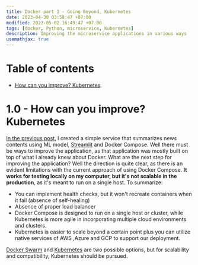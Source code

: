 ```yaml
---
title: Docker part 3 - Going Beyond, Kubernetes
date: 2023-04-30 03:58:47 +07:00
modified: 2023-05-02 16:49:47 +07:00
tags: [docker, Python, microservice, Kubernetes]
description: Improving the microservice applications in various ways
usemathjax: true
---
```



# Table of contents
- [How can you improve? Kubernetes](#preface)


# 1.0 - How can you improve? Kubernetes<a name="preface"></a>

[In the previous post](https://chophilip21.github.io/docker_part1/), I created a simple service that summarizes news contents using ML model, [Streamlit](https://streamlit.io/) and Docker Compose. Well there must be ways to improve the application, as that application was mostly built on top of what I already knew about Docker. What are the next step for improving the application? Well the direction is quite clear, as there is an evident limitations with the current approach of using Docker Compose. **It works for testing locally on my computer, but it's not scalable in the production**, as it's meant to run on a single host. To summarize:

- You can implement health checks, but it won't recreate containers when it fail (absence of self-healing)
- Absence of proper load balancer
- Docker Compose is designed to run on a single host or cluster, while Kubernetes is more agile in incorporating multiple cloud environments and clusters.
- Kubernetes is easier to scale beyond a certain point plus you can utilize native services of AWS ,Azure and GCP to support our deployment.

[Docker Swarm](https://docs.docker.com/engine/swarm/) and [Kubernetes](https://kubernetes.io/) are two possible options, but for scalability and compatibility, Kubernetes should be pursued. 
